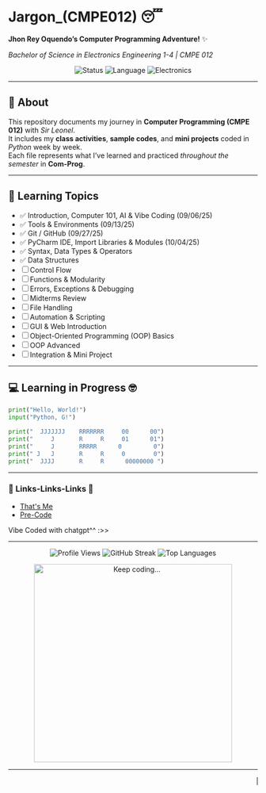 # Jargon_(CMPE012) 😴  
**Jhon Rey Oquendo’s Computer Programming Adventure!** ✨  

*Bachelor of Science in Electronics Engineering 1-4 | CMPE 012*  

<p align="center">
  <img src="https://img.shields.io/badge/status-learning-blue" alt="Status">
  <img src="https://img.shields.io/badge/python-3.12-orange" alt="Language">
  <img src="https://img.shields.io/badge/focus-ECE-brightgreen" alt="Electronics">
</p>

---

## 📘 About
This repository documents my journey in **Computer Programming (CMPE 012)** with *Sir Leonel*.  
It includes my **class activities**, **sample codes**, and **mini projects** coded in *Python* week by week.  
Each file represents what I’ve learned and practiced *throughout the semester* in **Com-Prog**.  

---

## 🧩 Learning Topics
- ✅ Introduction, Computer 101, AI & Vibe Coding (09/06/25)
- ✅ Tools & Environments (09/13/25)
- ✅ Git / GitHub (09/27/25)
- ✅ PyCharm IDE, Import Libraries & Modules (10/04/25)
- ✅ Syntax, Data Types & Operators  
- ✅ Data Structures  
- ☐ Control Flow  
- ☐ Functions & Modularity  
- ☐ Errors, Exceptions & Debugging  
- ☐ Midterms Review  
- ☐ File Handling  
- ☐ Automation & Scripting  
- ☐ GUI & Web Introduction  
- ☐ Object-Oriented Programming (OOP) Basics  
- ☐ OOP Advanced  
- ☐ Integration & Mini Project  

---

## 💻 Learning in Progress 🤓
```python
print("Hello, World!")
input("Python, G!")

print("  JJJJJJJ    RRRRRRR     00      00")
print("     J       R     R     01      01")
print("     J       RRRRR      0         0")
print(" J   J       R     R     0        0")
print("  JJJJ       R     R      00000000 ")
```


---

### 🔗 Links-Links-Links :anger:
- [That's Me](https://github.com/jhonristh)  
- [Pre-Code](https://github.com/jhonristh/Jargon_-CMPE012-/tree/Initial-Code)
  
Vibe Coded with chatgpt^^ :>>


---
<p align="center">
  <img src="https://komarev.com/ghpvc/?username=jhonristh&color=blue" alt="Profile Views">
  <img src="https://streak-stats.demolab.com?user=jhonristh&theme=tokyonight" alt="GitHub Streak">
  <img src="https://github-readme-stats.vercel.app/api/top-langs/?username=jhonristh&layout=compact&theme=tokyonight" alt="Top Languages">
</p>
<p align="center">
  <img src="https://media.giphy.com/media/26AHONQ79FdWZhAI0/giphy.gif" alt="Keep coding..." width="400">
</p>

---
<marquee>🐍 Keep coding... The snake never stops! 🐍</marquee>
